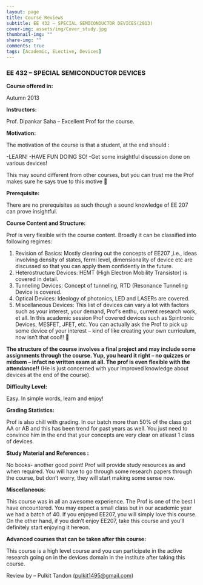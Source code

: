 ```yaml
---
layout: page
title: Course Reviews
subtitle: EE 432 – SPECIAL SEMICONDUCTOR DEVICES(2013)
cover-img: assets/img/Cover_study.jpg
thumbnail-img: ""
share-img: ""
comments: true
tags: [Academic, ELective, Devices]
---
```




### EE 432 – SPECIAL SEMICONDUCTOR DEVICES



**Course offered in:**



Autumn 2013


**Instructors:**



Prof. Dipankar Saha – Excellent Prof for the course.



**Motivation:**

The motivation of the course is that a student, at the end should :

-LEARN!
-HAVE FUN DOING SO!
-Get some insightful discussion done on various devices!

This may sound different from other courses, but you can trust me the Prof makes sure he says true to this motive 🙂


**Prerequisite:**

There are no prerequisites as such though a sound knowledge of EE 207 can prove insightful.


**Course Content and Structure:**

Prof is very flexible with the course content. Broadly it can be classified into following regimes:

1. Revision of Basics: Mostly clearing out the concepts of EE207  ,i.e., ideas involving density of states, fermi level, dimensionality of device etc are discussed so that you can apply them confidently in the future.
2. Heterostructure Devices: HEMT (High Electron Mobility Transistor) is covered in detail.
3. Tunneling Devices: Concept of tunneling, RTD (Resonance Tunneling Device is covered.
4. Optical Devices: Ideology of photonics, LED and LASERs are covered.
5. Miscellaneous Devices: This list of devices can vary a lot with factors such as your interest, your demand, Prof’s enthu, current research work, et all. In this academic session Prof covered devices such as Spintronic Devices, MESFET, JFET, etc. You can actually ask the Prof to pick up some device of your interest – kind of like creating your own curriculum, now isn’t that cool!! 🙂

**The structure of the course involves a final project and may include some assignments through  the course. Yup, you heard it right – no quizzes or midsem – infact no written exam at all. The prof is even flexible with the attendance!!** (He is just concerned with your improved knowledge about devices at the end of the course).


**Difficulty Level:**



Easy. In simple words, learn and enjoy!




**Grading Statistics:**



Prof is also chill with grading. In our batch more than 50% of the class got AA or AB and this has been trend for past years as well. You just need to convince him in the end that your concepts are very clear on atleast 1 class of devices.



**Study Material and References :**



No books- another good point! Prof will provide study resources as and when required. You will have to go through some research papers through the course, but don’t worry, they will start making some sense now.

**Miscellaneous:**


This course was in all an awesome experience. The Prof is one of the best I have encountered. You may expect a small class but in our academic year we had a batch of 40. If you enjoyed EE207, you will simply love this course. On the other hand, if you didn’t enjoy EE207, take this course and you’ll definitely start enjoying it hereon.


**Advanced courses that can be taken after this course:**


This course is a high level course and you can participate in the active research going on in the devices domain in the institute after taking this course.




Review by – Pulkit Tandon (pulkit1495@gmail.com)

